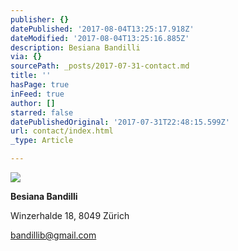 ```yaml
---
publisher: {}
datePublished: '2017-08-04T13:25:17.918Z'
dateModified: '2017-08-04T13:25:16.885Z'
description: Besiana Bandilli
via: {}
sourcePath: _posts/2017-07-31-contact.md
title: ''
hasPage: true
inFeed: true
author: []
starred: false
datePublishedOriginal: '2017-07-31T22:48:15.599Z'
url: contact/index.html
_type: Article

---
```

![](https://the-grid-user-content.s3-us-west-2.amazonaws.com/598075d8-220f-4c40-bf68-d7a21185b0c0.png)

**Besiana Bandilli**

Winzerhalde 18, 8049 Zürich

bandillib@gmail.com